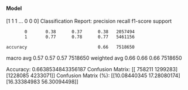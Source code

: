 #### Model
[1 1 1 ... 0 0 0]
Classification Report:
              precision    recall  f1-score   support

           0       0.38      0.37      0.38   2057494
           1       0.77      0.78      0.77   5461156

    accuracy                           0.66   7518650
   macro avg       0.57      0.57      0.57   7518650
weighted avg       0.66      0.66      0.66   7518650

Accuracy: 0.6638534843356187
Confusion Matrix:
[[ 758211 1299283]
 [1228085 4233071]]
Confusion Matrix (%):
[[10.08440345 17.28080174]
 [16.33384983 56.30094498]]
